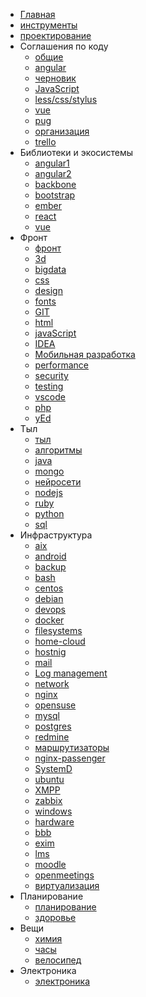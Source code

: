  * [Главная](index.md)
 * [инструменты](kb/инструменты/инструменты)
 * [проектирование](kb/frontend/проектирование)
 * Соглашения по коду
	 * [общие](kb/conventions/conventions.md)
	 * [angular](kb/conventions/angular.md)
	 * [черновик](kb/conventions/draft.md)
	 * [JavaScript](kb/conventions/js.md)
	 * [less/css/stylus](kb/conventions/less.md)
	 * [vue](kb/conventions/vue.md)
	 * [pug](kb/conventions/pug.md)
	 * [организация](kb/conventions/организация.md)
	 * [trello](kb/conventions/trello.md)
 * Библиотеки и экосистемы
	 * [angular1](kb/frontend/framework/angular1.md)
	 * [angular2](kb/frontend/framework/angular2.md)
	 * [backbone](kb/frontend/framework/backbone.md)
	 * [bootstrap](kb/frontend/framework/bootstrap.md)
	 * [ember](kb/frontend/framework/ember.md)
	 * [react](kb/frontend/framework/react.md)
	 * [vue](kb/frontend/framework/vue.md)
 * Фронт
	 * [фронт](kb/frontend/frontend.md)
	 * [3d](kb/frontend/3d)
	 * [bigdata](kb/frontend/bigdata.md)
	 * [css](kb/frontend/css.md)
	 * [design](kb/frontend/design.md)
	 * [fonts](kb/frontend/fonts.md)
	 * [GIT](kb/frontend/git.md)
	 * [html](kb/frontend/html.md)
	 * [javaScript](kb/frontend/javascript.md)
	 * [IDEA](kb/frontend/idea/idea.md)
	 * [Мобильная разработка](kb/frontend/mobile.md)
	 * [performance](kb/frontend/performance.md)
	 * [security](kb/frontend/security.md)
	 * [testing](kb/frontend/testing.md)
	 * [vscode](kb/frontend/vscode)
	 * [php](kb/frontend/framework/php.md)
	 * [yEd](kb/frontend/yed.md)
	 <!-- * [](kb/frontend/) -->
 * Тыл
	 * [тыл](kb/backend/backend.md)
	 * [алгоритмы](kb/backend/алгоритмы.md)
	 * [java](kb/backend/java.md)
	 * [mongo](kb/backend/mongo.md) 
	 * [нейросети](kb/backend/neural.md)
	 * [nodejs](kb/backend/nodejs.md)
     * [ruby](kb/backend/ruby.md)
	 * [python](kb/backend/python.md)     
	 * [sql](kb/backend/sql.md)
 * Инфраструктура
	 * [aix](kb/admin/aix)
	 * [android](kb/admin/android)
	 * [backup](kb/admin/backup.md)
	 * [bash](kb/admin/bash.md)
	 * [centos](kb/admin/centos.md)
	 * [debian](kb/admin/debian)
	 * [devops](kb/admin/devops.md)
	 * [docker](kb/admin/docker)
	 * [filesystems](kb/admin/filesystems.md)
	 * [home-cloud](kb/admin/home-cloud.md)
	 * [hostnig](kb/admin/hosting)
	 * [mail](kb/admin/mail.md)
	 * [Log management](kb/admin/log-management.md)
	 * [network](kb/admin/network.md)
	 * [nginx](kb/admin/nginx.md)
	 * [opensuse](kb/admin/opensuse.md)
	 * [mysql](kb/admin/mysql.md)
	 * [postgres](kb/admin/postgres.md)
	 * [redmine](kb/admin/redmine.md)
	 * [маршрутизаторы](kb/admin/router.md)	 
	 * [nginx-passenger](kb/admin/nginx-passenger.md)
	 * [SystemD](kb/admin/systemd.md)
	 * [ubuntu](kb/admin/ubuntu)
	 * [XMPP](kb/admin/xmpp.md)
	 * [zabbix](kb/admin/zabbix.md)
	 <!-- * [](kb/admin/) -->
	 * [windows](kb/admin/windows.md)
	 * [hardware](kb/admin/hardware.md)
	 * [bbb](kb/admin/bbb.md)
	 * [exim](kb/admin/exim.md)
	 * [lms](kb/admin/lms.md)
	 * [moodle](kb/admin/moodle.md)
	 * [openmeetings](kb/admin/openmeetings.md)
	 * [виртуализация](kb/admin/virtual.md)
 * Планирование
 	 * [планирование](kb/планирование/планирование.md)
	 * [здоровье](kb/здоровье/здоровье)
 * Вещи
	 * [химия](kb/вещи/химия)
	 * [часы](kb/вещи/часы)
	 * [велосипед](kb/вещи/велосипед)
	 <!-- * [](kb/вещи/) -->
 * Электроника
	 * [электроника](kb/электроника/электроника)
